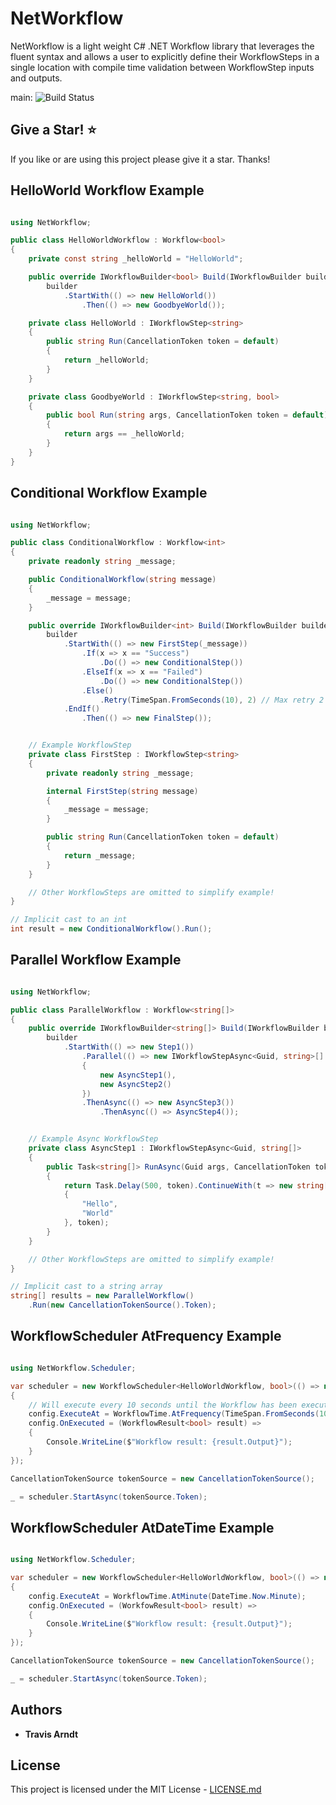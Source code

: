 # NetWorkflow

NetWorkflow is a light weight C# .NET Workflow library that leverages the fluent syntax and allows a user to explicitly define their WorkflowSteps in a single location with compile time validation between WorkflowStep inputs and outputs.

main: ![Build Status](https://github.com/Tmarndt1/NetWorkflow/workflows/.NET/badge.svg?branch=main)

## Give a Star! :star:

If you like or are using this project please give it a star. Thanks!

## HelloWorld Workflow Example

```csharp

using NetWorkflow;

public class HelloWorldWorkflow : Workflow<bool>
{
    private const string _helloWorld = "HelloWorld";

    public override IWorkflowBuilder<bool> Build(IWorkflowBuilder builder) =>
        builder
            .StartWith(() => new HelloWorld())
                .Then(() => new GoodbyeWorld());

    private class HelloWorld : IWorkflowStep<string>
    {
        public string Run(CancellationToken token = default)
        {
            return _helloWorld;
        }
    }

    private class GoodbyeWorld : IWorkflowStep<string, bool>
    {
        public bool Run(string args, CancellationToken token = default)
        {
            return args == _helloWorld;
        }
    }
}

```

## Conditional Workflow Example

```csharp

using NetWorkflow;

public class ConditionalWorkflow : Workflow<int>
{
    private readonly string _message;

    public ConditionalWorkflow(string message)
    {
        _message = message;
    }

    public override IWorkflowBuilder<int> Build(IWorkflowBuilder builder) =>
        builder
            .StartWith(() => new FirstStep(_message))
                .If(x => x == "Success")
                    .Do(() => new ConditionalStep())
                .ElseIf(x => x == "Failed")
                    .Do(() => new ConditionalStep())
                .Else()
                    .Retry(TimeSpan.FromSeconds(10), 2) // Max retry 2 times
            .EndIf()
                .Then(() => new FinalStep());


    // Example WorkflowStep
    private class FirstStep : IWorkflowStep<string>
    {
        private readonly string _message;

        internal FirstStep(string message)
        {
            _message = message;
        }

        public string Run(CancellationToken token = default)
        {
            return _message;
        }
    }

    // Other WorkflowSteps are omitted to simplify example!
}

// Implicit cast to an int
int result = new ConditionalWorkflow().Run();

```

## Parallel Workflow Example

```csharp

using NetWorkflow;

public class ParallelWorkflow : Workflow<string[]>
{
    public override IWorkflowBuilder<string[]> Build(IWorkflowBuilder builder) =>
        builder
            .StartWith(() => new Step1())
                .Parallel(() => new IWorkflowStepAsync<Guid, string>[]
                {
                    new AsyncStep1(),
                    new AsyncStep2()
                })
                .ThenAsync(() => new AsyncStep3())
                    .ThenAsync(() => AsyncStep4());


    // Example Async WorkflowStep
    private class AsyncStep1 : IWorkflowStepAsync<Guid, string[]>
    {
        public Task<string[]> RunAsync(Guid args, CancellationToken token = default)
        {
            return Task.Delay(500, token).ContinueWith(t => new string[] 
            {
                "Hello",
                "World"
            }, token);
        }
    }

    // Other WorkflowSteps are omitted to simplify example!
}

// Implicit cast to a string array
string[] results = new ParallelWorkflow()
    .Run(new CancellationTokenSource().Token);

```

## WorkflowScheduler AtFrequency Example

```csharp

using NetWorkflow.Scheduler;

var scheduler = new WorkflowScheduler<HelloWorldWorkflow, bool>(() => new HelloWorldWorkflow(), config =>
{
    // Will execute every 10 seconds until the Workflow has been executed 5 times.
    config.ExecuteAt = WorkflowTime.AtFrequency(TimeSpan.FromSeconds(10)).Until(5);
    config.OnExecuted = (WorkflowResult<bool> result) => 
    {
        Console.WriteLine($"Workflow result: {result.Output}");
    }
});

CancellationTokenSource tokenSource = new CancellationTokenSource();

_ = scheduler.StartAsync(tokenSource.Token);

```

## WorkflowScheduler AtDateTime Example

```csharp

using NetWorkflow.Scheduler;

var scheduler = new WorkflowScheduler<HelloWorldWorkflow, bool>(() => new HelloWorldWorkflow(), config =>
{
    config.ExecuteAt = WorkflowTime.AtMinute(DateTime.Now.Minute);
    config.OnExecuted = (WorkfowResult<bool> result) => 
    {
        Console.WriteLine($"Workflow result: {result.Output}");
    }
});

CancellationTokenSource tokenSource = new CancellationTokenSource();

_ = scheduler.StartAsync(tokenSource.Token);

```

## Authors

- **Travis Arndt**

## License

This project is licensed under the MIT License - [LICENSE.md](LICENSE)
